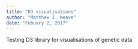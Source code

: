 ```yaml
---
title: "D3 visualisations"
author: "Matthew J. Neave"
date: "Febuary 2, 2017"
---
```


Testing D3 library for visualisations of genetic data

<style>

div.example {
font-family: "Helvetica Neue", Helvetica, Arial, sans-serif;
}

</style>

<script src="https://d3js.org/d3.v4.min.js"></script>

<div id="example"></div>

<script>
var svg = d3.select("div#example")
	.append("svg")
	.attr("width", '800px')
	.attr("height", '800px')

var m_data = [{x: 100, y:100}, {x: 200, y:200}, {x: 300, y: 300}]

svg.selectAll("circle")
	.data(m_data)
	.enter().append("circle")
	.attr("cx", function(d) { return d.x; })
	.attr("cy", function(d) { return d.y; })
	.attr("r", 2.5);
</script>

